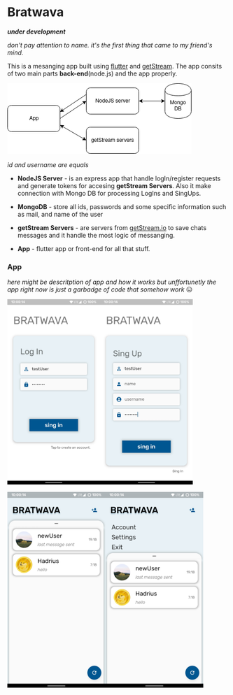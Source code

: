 # Bratwava

 ***under development***

*don't pay attention to name. it's the first thing that came to my friend's mind.*

This is a mesanging app built using [flutter](https://flutter.dev/) and [getStream](https://getstream.io/).  The app consits of two main parts **back-end**(node.js) and the app properly.  

<div>
<img src = "assets/structure.png"/>
</div>

*id and username are equals*

- **NodeJS Server** - is an express app that handle logIn/register requests and  generate tokens for accesing **getStream Servers**. Also it make connection with Mongo DB for processing LogIns and SingUps.

- **MongoDB** - store all ids, passwords and some specific information such as mail, and name of the user

- **getStream Servers** - are servers from [getStream.io](https://getstream.io/) to save chats messages and it handle the most logic of messanging. 

- **App** - flutter app or front-end for all that stuff. 

### App

*here might be descritption of app and how it works but unffortunetly the app right now is just a garbadge of code that somehow work* 😑

 <img title="" src="assets/logIn.jpg" alt="app" width="212"><img title="" src="assets/singUp.jpg" alt="a" width="212">

<img title="" src="assets/menu1.jpg" alt="a" width="224" data-align="inline"><img title="" src="assets/menu2.jpg" alt="a" width="224">
